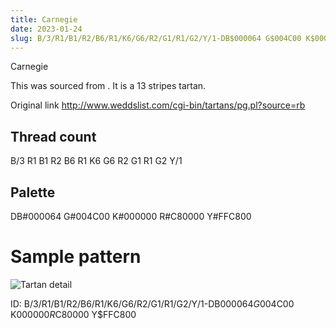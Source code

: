 ```yaml
---
title: Carnegie
date: 2023-01-24
slug: B/3/R1/B1/R2/B6/R1/K6/G6/R2/G1/R1/G2/Y/1-DB$000064 G$004C00 K$000000 R$C80000 Y$FFC800
---
```

Carnegie

This was sourced from <no value>.  It is a 13 stripes tartan.

Original link http://www.weddslist.com/cgi-bin/tartans/pg.pl?source=rb

## Thread count
B/3 R1 B1 R2 B6 R1 K6 G6 R2 G1 R1 G2 Y/1

## Palette
DB#000064 G#004C00 K#000000 R#C80000 Y#FFC800

# Sample pattern

![Tartan detail](tartan.png "B/3 R1 B1 R2 B6 R1 K6 G6 R2 G1 R1 G2 Y/1 tartan")

ID: B/3/R1/B1/R2/B6/R1/K6/G6/R2/G1/R1/G2/Y/1-DB$000064 G$004C00 K$000000 R$C80000 Y$FFC800